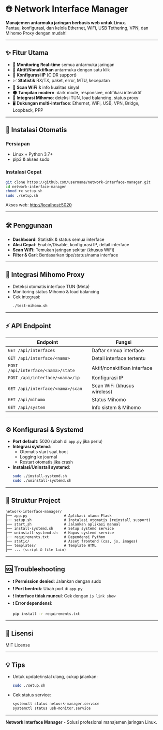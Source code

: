 # 🌐 Network Interface Manager

**Manajemen antarmuka jaringan berbasis web untuk Linux.**  
Pantau, konfigurasi, dan kelola Ethernet, WiFi, USB Tethering, VPN, dan Mihomo Proxy dengan mudah!

---

## ✨ Fitur Utama

- 🔎 **Monitoring Real-time** semua antarmuka jaringan
- 🔄 **Aktif/Nonaktifkan** antarmuka dengan satu klik
- 📝 **Konfigurasi IP** (CIDR support)
- 📈 **Statistik** RX/TX, paket, error, MTU, kecepatan
- 📡 **Scan WiFi** & info kualitas sinyal
- 🌑 **Tampilan modern**: dark mode, responsive, notifikasi interaktif
- 🔀 **Integrasi Mihomo**: deteksi TUN, load balancing, status proxy
- 🖥️ **Dukungan multi-interface**: Ethernet, WiFi, USB, VPN, Bridge, Loopback, PPP

---

## 🚀 Instalasi Otomatis

### Persiapan
- Linux + Python 3.7+
- pip3 & akses sudo

### Instalasi Cepat
```bash
git clone https://github.com/username/network-interface-manager.git
cd network-interface-manager
chmod +x setup.sh
sudo ./setup.sh
```
Akses web: [http://localhost:5020](http://localhost:5020)

---

## 🛠️ Penggunaan

- **Dashboard**: Statistik & status semua interface
- **Aksi Cepat**: Enable/Disable, konfigurasi IP, detail interface
- **Scan WiFi**: Temukan jaringan sekitar (khusus WiFi)
- **Filter & Cari**: Berdasarkan tipe/status/nama interface

---

## 🔌 Integrasi Mihomo Proxy

- Deteksi otomatis interface TUN (Meta)
- Monitoring status Mihomo & load balancing
- Cek integrasi:  
  ```bash
  ./test-mihomo.sh
  ```

---

## ⚡ API Endpoint

| Endpoint                              | Fungsi                        |
|----------------------------------------|-------------------------------|
| `GET /api/interfaces`                  | Daftar semua interface        |
| `GET /api/interface/<nama>`            | Detail interface tertentu     |
| `POST /api/interface/<nama>/state`     | Aktif/nonaktifkan interface   |
| `POST /api/interface/<nama>/ip`        | Konfigurasi IP               |
| `GET /api/interface/<nama>/scan`       | Scan WiFi (khusus wireless)   |
| `GET /api/mihomo`                      | Status Mihomo                 |
| `GET /api/system`                      | Info sistem & Mihomo          |

---

## ⚙️ Konfigurasi & Systemd

- **Port default**: 5020 (ubah di `app.py` jika perlu)
- **Integrasi systemd**:  
  - Otomatis start saat boot
  - Logging ke journal
  - Restart otomatis jika crash
- **Instalasi/Uninstall systemd**:  
  ```bash
  sudo ./install-systemd.sh
  sudo ./uninstall-systemd.sh
  ```

---

## 🧩 Struktur Project

```
network-interface-manager/
├── app.py                 # Aplikasi utama Flask
├── setup.sh               # Instalasi otomatis (reinstall support)
├── start.sh               # Jalankan aplikasi manual
├── install-systemd.sh     # Setup systemd service
├── uninstall-systemd.sh   # Hapus systemd service
├── requirements.txt       # Dependensi Python
├── static/                # Asset frontend (css, js, images)
├── templates/             # Template HTML
├── ... (script & file lain)
```

---

## 🆘 Troubleshooting

- ❗ **Permission denied**: Jalankan dengan sudo
- ❗ **Port bentrok**: Ubah port di `app.py`
- ❗ **Interface tidak muncul**: Cek dengan `ip link show`
- ❗ **Error dependensi**:  
  ```bash
  pip install -r requirements.txt
  ```

---

## 📄 Lisensi

MIT License

---

## 💡 Tips

- Untuk update/instal ulang, cukup jalankan:
  ```bash
  sudo ./setup.sh
  ```
- Cek status service:
  ```bash
  systemctl status network-manager.service
  systemctl status usb-monitor.service
  ```

---

**Network Interface Manager** - Solusi profesional manajemen jaringan Linux.